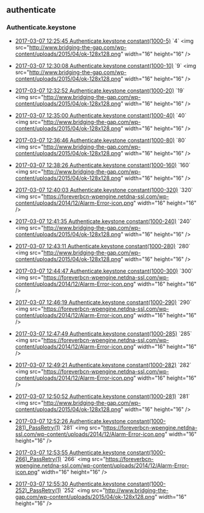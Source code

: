 

## authenticate

### Authenticate.keystone

- [2017-03-07 12:25:45 Authenticate.keystone constant(1000-5)](https://godleon.github.io/osp_binary_test_result/0.0.46/authenticate/(20170307_122545)Authenticate.keystone-constant(1000-5)-PASSED.html) `4` <img src="http://www.bridging-the-gap.com/wp-content/uploads/2015/04/ok-128x128.png" width="16" height="16" \/>

- [2017-03-07 12:30:08 Authenticate.keystone constant(1000-10)](https://godleon.github.io/osp_binary_test_result/0.0.46/authenticate/(20170307_123008)Authenticate.keystone-constant(1000-10)-PASSED.html) `9` <img src="http://www.bridging-the-gap.com/wp-content/uploads/2015/04/ok-128x128.png" width="16" height="16" \/>

- [2017-03-07 12:32:52 Authenticate.keystone constant(1000-20)](https://godleon.github.io/osp_binary_test_result/0.0.46/authenticate/(20170307_123252)Authenticate.keystone-constant(1000-20)-PASSED.html) `19` <img src="http://www.bridging-the-gap.com/wp-content/uploads/2015/04/ok-128x128.png" width="16" height="16" \/>

- [2017-03-07 12:35:00 Authenticate.keystone constant(1000-40)](https://godleon.github.io/osp_binary_test_result/0.0.46/authenticate/(20170307_123500)Authenticate.keystone-constant(1000-40)-PASSED.html) `40` <img src="http://www.bridging-the-gap.com/wp-content/uploads/2015/04/ok-128x128.png" width="16" height="16" \/>

- [2017-03-07 12:36:46 Authenticate.keystone constant(1000-80)](https://godleon.github.io/osp_binary_test_result/0.0.46/authenticate/(20170307_123646)Authenticate.keystone-constant(1000-80)-PASSED.html) `80` <img src="http://www.bridging-the-gap.com/wp-content/uploads/2015/04/ok-128x128.png" width="16" height="16" \/>

- [2017-03-07 12:38:26 Authenticate.keystone constant(1000-160)](https://godleon.github.io/osp_binary_test_result/0.0.46/authenticate/(20170307_123826)Authenticate.keystone-constant(1000-160)-PASSED.html) `160` <img src="http://www.bridging-the-gap.com/wp-content/uploads/2015/04/ok-128x128.png" width="16" height="16" \/>

- [2017-03-07 12:40:03 Authenticate.keystone constant(1000-320)](https://godleon.github.io/osp_binary_test_result/0.0.46/authenticate/(20170307_124003)Authenticate.keystone-constant(1000-320)-FAILED.html) `320` <img src="https://foreverbcn-wpengine.netdna-ssl.com/wp-content/uploads/2014/12/Alarm-Error-icon.png" width="16" height="16" \/>

- [2017-03-07 12:41:35 Authenticate.keystone constant(1000-240)](https://godleon.github.io/osp_binary_test_result/0.0.46/authenticate/(20170307_124135)Authenticate.keystone-constant(1000-240)-PASSED.html) `240` <img src="http://www.bridging-the-gap.com/wp-content/uploads/2015/04/ok-128x128.png" width="16" height="16" \/>

- [2017-03-07 12:43:11 Authenticate.keystone constant(1000-280)](https://godleon.github.io/osp_binary_test_result/0.0.46/authenticate/(20170307_124311)Authenticate.keystone-constant(1000-280)-PASSED.html) `280` <img src="http://www.bridging-the-gap.com/wp-content/uploads/2015/04/ok-128x128.png" width="16" height="16" \/>

- [2017-03-07 12:44:47 Authenticate.keystone constant(1000-300)](https://godleon.github.io/osp_binary_test_result/0.0.46/authenticate/(20170307_124447)Authenticate.keystone-constant(1000-300)-FAILED.html) `300` <img src="https://foreverbcn-wpengine.netdna-ssl.com/wp-content/uploads/2014/12/Alarm-Error-icon.png" width="16" height="16" \/>

- [2017-03-07 12:46:19 Authenticate.keystone constant(1000-290)](https://godleon.github.io/osp_binary_test_result/0.0.46/authenticate/(20170307_124619)Authenticate.keystone-constant(1000-290)-FAILED.html) `290` <img src="https://foreverbcn-wpengine.netdna-ssl.com/wp-content/uploads/2014/12/Alarm-Error-icon.png" width="16" height="16" \/>

- [2017-03-07 12:47:49 Authenticate.keystone constant(1000-285)](https://godleon.github.io/osp_binary_test_result/0.0.46/authenticate/(20170307_124749)Authenticate.keystone-constant(1000-285)-FAILED.html) `285` <img src="https://foreverbcn-wpengine.netdna-ssl.com/wp-content/uploads/2014/12/Alarm-Error-icon.png" width="16" height="16" \/>

- [2017-03-07 12:49:21 Authenticate.keystone constant(1000-282)](https://godleon.github.io/osp_binary_test_result/0.0.46/authenticate/(20170307_124921)Authenticate.keystone-constant(1000-282)-FAILED.html) `282` <img src="https://foreverbcn-wpengine.netdna-ssl.com/wp-content/uploads/2014/12/Alarm-Error-icon.png" width="16" height="16" \/>

- [2017-03-07 12:50:52 Authenticate.keystone constant(1000-281)](https://godleon.github.io/osp_binary_test_result/0.0.46/authenticate/(20170307_125052)Authenticate.keystone-constant(1000-281)-PASSED.html) `281` <img src="http://www.bridging-the-gap.com/wp-content/uploads/2015/04/ok-128x128.png" width="16" height="16" \/>

- [2017-03-07 12:52:26 Authenticate.keystone constant(1000-281)_PassRetry(1)](https://godleon.github.io/osp_binary_test_result/0.0.46/authenticate/(20170307_125226)Authenticate.keystone-constant(1000-281)_PassRetry(1)-FAILED.html) `281` <img src="https://foreverbcn-wpengine.netdna-ssl.com/wp-content/uploads/2014/12/Alarm-Error-icon.png" width="16" height="16" \/>

- [2017-03-07 12:53:55 Authenticate.keystone constant(1000-266)_PassRetry(1)](https://godleon.github.io/osp_binary_test_result/0.0.46/authenticate/(20170307_125355)Authenticate.keystone-constant(1000-266)_PassRetry(1)-FAILED.html) `266` <img src="https://foreverbcn-wpengine.netdna-ssl.com/wp-content/uploads/2014/12/Alarm-Error-icon.png" width="16" height="16" \/>

- [2017-03-07 12:55:30 Authenticate.keystone constant(1000-252)_PassRetry(1)](https://godleon.github.io/osp_binary_test_result/0.0.46/authenticate/(20170307_125530)Authenticate.keystone-constant(1000-252)_PassRetry(1)-PASSED.html) `252` <img src="http://www.bridging-the-gap.com/wp-content/uploads/2015/04/ok-128x128.png" width="16" height="16" \/>
